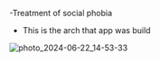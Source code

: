 -Treatment of social phobia

- This is the arch that app was build
  

![photo_2024-06-22_14-53-33](https://github.com/MohamedEmad223/hack-talk/assets/119817795/67aff57d-6f2f-4225-a54f-5b9c5c8247ce)

